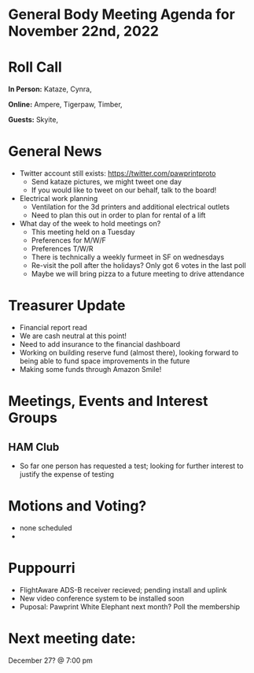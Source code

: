 # General Body Meeting Agenda for November 22nd, 2022
# Roll Call
**In Person:**
Kataze, Cynra, 


**Online:** 
Ampere, Tigerpaw, Timber,


**Guests:** 
Skyite, 

# General News
  - Twitter account still exists: https://twitter.com/pawprintproto
    - Send kataze pictures, we might tweet one day
    - If you would like to tweet on our behalf, talk to the board!
  - Electrical work planning
    - Ventilation for the 3d printers and additional electrical outlets
    - Need to plan this out in order to plan for rental of a lift
  - What day of the week to hold meetings on?
    - This meeting held on a Tuesday
    - Preferences for M/W/F
    - Preferences T/W/R
    - There is technically a weekly furmeet in SF on wednesdays
    - Re-visit the poll after the holidays? Only got 6 votes in the last poll
    - Maybe we will bring pizza to a future meeting to drive attendance
  
# Treasurer Update
  - Financial report read
  - We are cash neutral at this point!
  - Need to add insurance to the financial dashboard
  - Working on building reserve fund (almost there), looking forward to being able to fund space improvements in the future
  - Making some funds through Amazon Smile!

# Meetings, Events and Interest Groups
## HAM Club
  - So far one person has requested a test; looking for further interest to justify the expense of testing

# Motions and Voting?
  - none scheduled
  - 
# Puppourri
  - FlightAware ADS-B receiver recieved; pending install and uplink
  - New video conference system to be installed soon 
  - Puposal: Pawprint White Elephant next month? Poll the membership

# Next meeting date:
December 27? @ 7:00 pm
